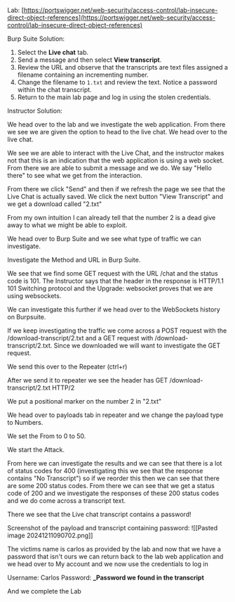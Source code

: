 
Lab: [https://portswigger.net/web-security/access-control/lab-insecure-direct-object-references](https://portswigger.net/web-security/access-control/lab-insecure-direct-object-references)


Burp Suite Solution:

1. Select the **Live chat** tab.
2. Send a message and then select **View transcript**.
3. Review the URL and observe that the transcripts are text files assigned a filename containing an incrementing number.
4. Change the filename to `1.txt` and review the text. Notice a password within the chat transcript.
5. Return to the main lab page and log in using the stolen credentials.


Instructor Solution:

We head over to the lab and we investigate the web application. From there we see we are given the option to head to the live chat. We head over to the live chat.

We see we are able to interact with the Live Chat, and the instructor makes not that this is an indication that the web application is using a web socket. From there we are able to submit a message and we do. We say "Hello there" to see what we get from the interaction.

From there we click "Send" and then if we refresh the page we see that the Live Chat is actually saved. We click the next button "View Transcript" and we get a download called "2.txt"

From my own intuition I can already tell that the number 2 is a dead give away to what we might be able to exploit.

We head over to Burp Suite and we see what type of traffic we can investigate.

Investigate the Method and URL in Burp Suite. 

We see that we find some GET request with the URL /chat and the status code is 101. The Instructor says that the header in the response is HTTP/1.1 101 Switching protocol and the Upgrade: websocket proves that we are using websockets.

We can investigate this further if we head over to the WebSockets history on Burpsuite.


If we keep investigating the traffic we come across a POST request with the /download-transcript/2.txt and a GET request with /download-transcript/2.txt. Since we downloaded we will want to investigate the GET request. 

We send this over to the Repeater (ctrl+r)

After we send it to repeater we see the header has 
GET /download-transcript/2.txt HTTP/2

We put a positional marker on the number 2 in "2.txt"

We head over to payloads tab in repeater and we change the payload type to Numbers.

We set the From to 0 to 50.

We start the Attack.

From here we can investigate the results and we can see that there is a lot of status codes for 400 (investigating this we see that the response contains "No Transcript") so if we reorder this then we can see that there are some 200 status codes. From there we can see that we get a status code of 200 and we investigate the responses of these 200 status codes and we do come across a transcript text.

There we see that the Live chat transcript contains a password!


Screenshot of the payload and transcript containing password:
![[Pasted image 20241211090702.png]]

The victims name is carlos as provided by the lab and now that we have a password that isn't ours we can return back to the lab web application and we head over to My account and we now use the credentials to log in

Username: Carlos
Password: **_Password we found in the transcript**

And we complete the Lab
